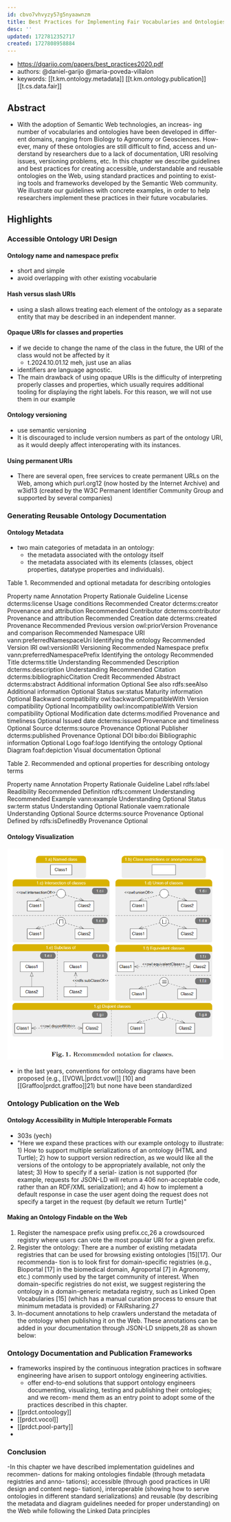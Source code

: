 ```yaml
---
id: cbvo7vhvyzy57g5nyaawnzm
title: Best Practices for Implementing Fair Vocabularies and Ontologies on the Web
desc: ''
updated: 1727812352717
created: 1727808958884
---
```


- https://dgarijo.com/papers/best_practices2020.pdf
- authors: @daniel-garijo @maria-poveda-villalon
- keywords: [[t.km.ontology.metadata]] [[t.km.ontology.publication]] [[t.cs.data.fair]]

## Abstract

- With the adoption of Semantic Web technologies, an increas-
ing number of vocabularies and ontologies have been developed in differ-
ent domains, ranging from Biology to Agronomy or Geosciences. How-
ever, many of these ontologies are still difficult to find, access and un-
derstand by researchers due to a lack of documentation, URI resolving
issues, versioning problems, etc. In this chapter we describe guidelines
and best practices for creating accessible, understandable and reusable
ontologies on the Web, using standard practices and pointing to exist-
ing tools and frameworks developed by the Semantic Web community.
We illustrate our guidelines with concrete examples, in order to help
researchers implement these practices in their future vocabularies.


## Highlights

### Accessible Ontology URI Design

#### Ontology name and namespace prefix

- short and simple
- avoid overlapping with other existing vocabularie

#### Hash versus slash URIs

- using a slash allows treating each element of the ontology
as a separate entity that may be described in an independent manner.


#### Opaque URIs for classes and properties

- if we decide to change the name of the class in the future, the URI of the class would not be affected by it
  - t.2024.10.01.12 meh, just use an alias
- identifiers are language agnostic.
- The main drawback of using opaque URIs is the difficulty of interpreting properly classes and properties, which usually requires additional tooling for displaying the right labels. For this reason, we will not use them in our example 


#### Ontology versioning

- use semantic versioning
- It is discouraged to include version numbers as part of the ontology URI, as it would deeply affect interoperating with its instances.

#### Using permanent URIs

- There are several open, free services to create permanent URLs on the Web, among which purl.org12 (now hosted by the Internet Archive) and w3id13 (created by the W3C Permanent Identifier Community Group and supported by several companies)

### Generating Reusable Ontology Documentation

#### Ontology Metadata

- two main categories of metadata in an ontology: 
  - the metadata associated with the ontology itself 
  - the metadata associated with its elements (classes, object properties, datatype properties and individuals).

Table 1. Recommended and optional metadata for describing ontologies

Property name Annotation Property Rationale Guideline
License dcterms:license Usage conditions Recommended
Creator dcterms:creator Provenance and attribution Recommended
Contributor dcterms:contributor Provenance and attribution Recommended
Creation date dcterms:created Provenance Recommended
Previous version owl:priorVersion Provenance and comparison Recommended
Namespace URI vann:preferredNamespaceUri Identifying the ontology Recommended
Version IRI owl:versionIRI Versioning Recommended
Namespace prefix vann:preferredNamespacePrefix Identifying the ontology Recommended
Title dcterms:title Understanding Recommended
Description dcterms:description Understanding Recommended
Citation dcterms:bibliographicCitation Credit Recommended
Abstract dcterms:abstract Additional information Optional
See also rdfs:seeAlso Additional information Optional
Status sw:status Maturity information Optional
Backward compatibility owl:backwardCompatibleWith Version compatibility Optional
Incompatibility owl:incompatibleWith Version compatibility Optional
Modification date dcterms:modified Provenance and timeliness Optional
Issued date dcterms:issued Provenance and timeliness Optional
Source dcterms:source Provenance Optional
Publisher dcterms:published Provenance Optional
DOI bibo:doi Bibliographic information Optional
Logo foaf:logo Identifying the ontology Optional
Diagram foaf:depiction Visual documentation Optional


Table 2. Recommended and optional properties for describing ontology terms

Property name Annotation Property Rationale Guideline
Label rdfs:label Readibility Recommended
Definition rdfs:comment Understanding Recommended
Example vann:example Understanding Optional
Status sw:term status Understanding Optional
Rationale vaem:rationale Understanding Optional
Source dcterms:source Provenance Optional
Defined by rdfs:isDefinedBy Provenance Optional


#### Ontology Visualization

![](/assets/images/2024-10-01-12-13-49.png)

- in the last years, conventions for ontology diagrams have been proposed (e.g., [[VOWL|prdct.vowl]] [10] and [[Graffoo|prdct.graffoo]]21) but none have been standardized


### Ontology Publication on the Web

#### Ontology Accessibility in Multiple Interoperable Formats

- 303s (yech)
- "Here we expand these practices with our example ontology to illustrate: 1) How to support multiple serializations of an ontology (HTML and Turtle); 2) how to support version redirection, as we would like all the versions of the ontology to be appropriately available, not only the latest; 3) How to specify if a serial- ization is not supported (for example, requests for JSON-LD will return a 406 non-acceptable code, rather than an RDF/XML serialization); and 4) how to implement a default response in case the user agent doing the request does not specify a target in the request (by default we return Turtle)"

#### Making an Ontology Findable on the Web

1. Register the namespace prefix using prefix.cc,26 a crowdsourced registry where users can vote the most popular URI for a given prefix.
2. Register the ontology: There are a number of existing metadata registries that can be used for browsing existing ontologies [15][17]. Our recommenda- tion is to look first for domain-specific registries (e.g., Bioportal [17] in the biomedical domain, Agroportal [7] in Agronomy, etc.) commonly used by the target community of interest. When domain-specific registries do not exist, we suggest registering the ontology in a domain-generic metadata registry, such as Linked Open Vocabularies [15] (which has a manual curation process to ensure that minimum metadata is provided) or FAIRsharing.27
3. In-document annotations to help crawlers understand the metadata of the ontology when publishing it on the Web. These annotations can be added in your documentation through JSON-LD snippets,28 as shown below:


### Ontology Documentation and Publication Frameworks

- frameworks inspired by the continuous integration practices
in software engineering have arisen to support ontology engineering activities.
  -  offer end-to-end solutions that support ontology engineers documenting, visualizing, testing and publishing their ontologies; and we recom- mend them as an entry point to adopt some of the practices described in this chapter.
-  [[prdct.ontoology]]
-  [[prdct.vocol]]
-  [[prdct.pool-party]]
-  

### Conclusion

-In this chapter we have described implementation guidelines and recommen- dations for making ontologies findable (through metadata registries and anno- tations); accessible (through good practices in URI design and content nego- tiation), interoperable (showing how to serve ontologies in different standard serializations) and reusable (by describing the metadata and diagram guidelines needed for proper understanding) on the Web while following the Linked Data principles